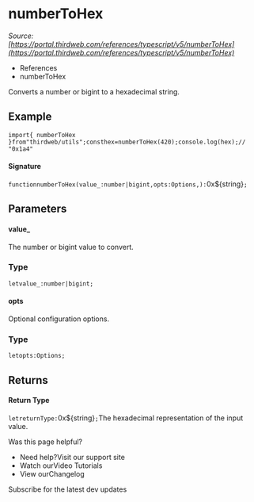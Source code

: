 # numberToHex

*Source: [https://portal.thirdweb.com/references/typescript/v5/numberToHex](https://portal.thirdweb.com/references/typescript/v5/numberToHex)*

* References
* numberToHex

Converts a number or bigint to a hexadecimal string.

## Example

`import{ numberToHex }from"thirdweb/utils";consthex=numberToHex(420);console.log(hex);// "0x1a4"`
#### Signature

`functionnumberToHex(value_:number|bigint,opts:Options,):`0x${string}`;`
## Parameters

#### value_

The number or bigint value to convert.

### Type

`letvalue_:number|bigint;`
#### opts

Optional configuration options.

### Type

`letopts:Options;`
## Returns

#### Return Type

`letreturnType:`0x${string}`;`The hexadecimal representation of the input value.

Was this page helpful?

* Need help?Visit our support site
* Watch ourVideo Tutorials
* View ourChangelog

Subscribe for the latest dev updates

